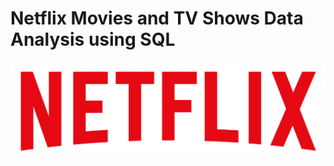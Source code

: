 # Netflix Movies and TV Shows Data Analysis using SQL

![Netflix Logo](https://github.com/devanshiverma10/Netflix_sql_project/blob/main/logo.png)
